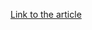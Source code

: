 [Link to the article](https://fieldeffect.com/blog/emerging-mamba-2fa-phishing-kit-biting-m365-user-accounts)

